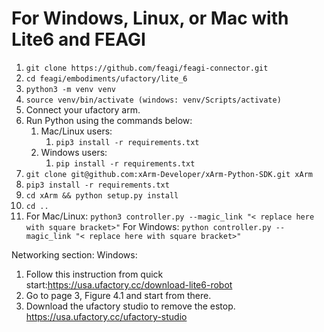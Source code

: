 # For Windows, Linux, or Mac with Lite6 and FEAGI
1. `git clone https://github.com/feagi/feagi-connector.git`
2. `cd feagi/embodiments/ufactory/lite_6`
3. `python3 -m venv venv`
4. `source venv/bin/activate (windows: venv/Scripts/activate)` 
5. Connect your ufactory arm.
6. Run Python using the commands below:
   1. Mac/Linux users:
      1. `pip3 install -r requirements.txt`
   2. Windows users:
      1. `pip install -r requirements.txt`
7. `git clone git@github.com:xArm-Developer/xArm-Python-SDK.git xArm`
8. `pip3 install -r requirements.txt`
9. `cd xArm && python setup.py install`
10. `cd ..`
11. For Mac/Linux: `python3 controller.py --magic_link "< replace here with square bracket>"`
    For Windows: `python controller.py --magic_link "< replace here with square bracket>"`


Networking section:
Windows:
1) Follow this instruction from quick start:https://usa.ufactory.cc/download-lite6-robot
2) Go to page 3, Figure 4.1 and start from there.
3) Download the ufactory studio to remove the estop. 
https://usa.ufactory.cc/ufactory-studio

